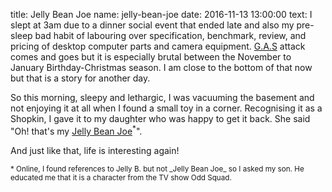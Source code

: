 title: Jelly Bean Joe
name: jelly-bean-joe
date: 2016-11-13 13:00:00
text:
I slept at 3am due to a dinner social event that ended late and also my pre-sleep bad habit of labouring over specification, benchmark, review, and pricing of desktop computer parts and camera equipment. [G.A.S][1] attack comes and goes but it is especially brutal between the November to January Birthday-Christmas season. I am close to the bottom of that now but that is a story for another day.

So this morning, sleepy and lethargic, I was vacuuming the basement and not enjoying it at all when I found a small toy in a corner. Recognising it as a Shopkin, I gave it to my daughter who was happy to get it back. She said "Oh! that's my [Jelly Bean Joe][3]<sup>*</sup>".

And just like that, life is interesting again!

<small>
* Online, I found references to Jelly B. but not _Jelly Bean Joe_ so I asked my son. He educated me that it is a character from the TV show Odd Squad.
</small>

[1]: http://erickimphotography.com/blog/2012/03/04/10-tips-on-how-to-cure-yourself-of-gas-gear-acquisition-syndrome/
[3]: http://shopkin.toys/shopkins/54/1-054:jelly-b:rare

